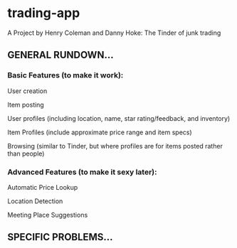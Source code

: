 # trading-app
A Project by Henry Coleman and Danny Hoke: The Tinder of junk trading

## GENERAL RUNDOWN...

### Basic Features (to make it work):
  User creation
  
  Item posting
  
  User profiles (including location, name, star rating/feedback, and inventory)
  
  Item Profiles (include approximate price range and item specs)
  
  Browsing (similar to Tinder, but where profiles are for items posted rather than people)
  
  
### Advanced Features (to make it sexy later):
  Automatic Price Lookup
  
  Location Detection
  
  Meeting Place Suggestions
  
  
## SPECIFIC PROBLEMS...
